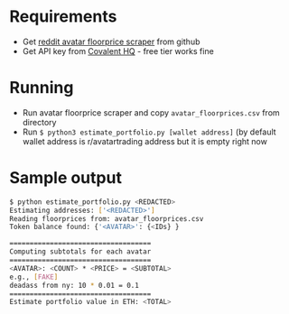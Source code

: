 # Requirements

  * Get [reddit avatar floorprice scraper](https://github.com/hmspinafore/reddit-avatar-scraper) from github
  * Get API key from [Covalent HQ](https://www.covalenthq.com/) - free tier works fine

# Running

  * Run avatar floorprice scraper and copy `avatar_floorprices.csv` from directory
  * Run `$ python3 estimate_portfolio.py [wallet address]` (by default wallet address is r/avatartrading address but it is empty right now

# Sample output

```bash
$ python estimate_portfolio.py <REDACTED>
Estimating addresses: ['<REDACTED>']
Reading floorprices from: avatar_floorprices.csv
Token balance found: {'<AVATAR>': {<IDs} }

===================================
Computing subtotals for each avatar
===================================
<AVATAR>: <COUNT> * <PRICE> = <SUBTOTAL>
e.g., [FAKE]
deadass from ny: 10 * 0.01 = 0.1
===================================
Estimate portfolio value in ETH: <TOTAL>
```
